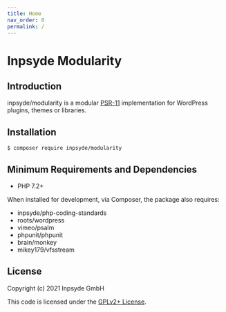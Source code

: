```yaml
---
title: Home
nav_order: 0
permalink: /
---
```


# Inpsyde Modularity



## Introduction

inpsyde/modularity is a modular [PSR-11](https://github.com/php-fig/container) implementation for WordPress plugins, themes or libraries.



## Installation

```
$ composer require inpsyde/modularity
```



## Minimum Requirements and Dependencies

* PHP 7.2+

When installed for development, via Composer, the package also requires:

* inpsyde/php-coding-standards
* roots/wordpress
* vimeo/psalm
* phpunit/phpunit
* brain/monkey
* mikey179/vfsstream



## License

Copyright (c) 2021 Inpsyde GmbH

This code is licensed under the [GPLv2+ License](LICENSE).
